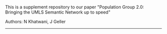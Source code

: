 This is a supplement repository to our paper "Population Group 2.0: Bringing the UMLS Semantic Network up to speed"

Authors: N Khatwani, J Geller

--------------------------------------
